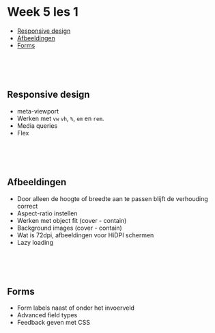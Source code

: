 # Week 5 les 1

- [Responsive design](#responsive-design)
- [Afbeeldingen](#afbeeldingen)
- [Forms](#forms)

<br><Br><br>

## Responsive design

- meta-viewport
- Werken met `vw` `vh`, `%`, `em` en `rem`.
- Media queries
- Flex

<br><Br><br>

## Afbeeldingen

- Door alleen de hoogte of breedte aan te passen blijft de verhouding correct
- Aspect-ratio instellen
- Werken met object fit (cover - contain)
- Background images (cover - contain)
- Wat is 72dpi, afbeeldingen voor HiDPI schermen
- Lazy loading

<br><Br><br>

## Forms

- Form labels naast of onder het invoerveld
- Advanced field types
- Feedback geven met CSS

<br><Br><br>
